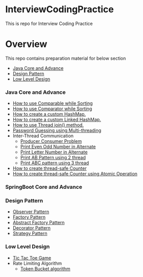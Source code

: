 # InterviewCodingPractice
This is repo for Interview Coding Practice

# Overview
This repo contains preparation material for below section
- [Java Core and Advance](#java-core-and-advance)
- [Design Pattern](#design-pattern)
- [Low Level Design](#low-level-design)

### Java Core and Advance
- [How to use Comparable while Sorting](JavaCoreAndAdvance/src/main/java/com/interview/practice/javacoreandadvance/comparable)
- [How to use Comparator while Sorting](JavaCoreAndAdvance/src/main/java/com/interview/practice/javacoreandadvance/comparator)
- [How to create a custom HashMap.](JavaCoreAndAdvance/src/main/java/com/interview/practice/javacoreandadvance/customeHashMap/CustomHashMap.java)
- [How to create a custom Linked HashMap.](JavaCoreAndAdvance/src/main/java/com/interview/practice/javacoreandadvance/customeLinkedHashMap/CustomLinkedHashMap.java)
- [How to use Thread join() method.](JavaCoreAndAdvance/src/main/java/com/interview/practice/javacoreandadvance/multiThreading/Factorial.java)
- [Password Guessing using Multi-threading](JavaCoreAndAdvance/src/main/java/com/interview/practice/javacoreandadvance/multiThreading/ThreadCreate.java)
- Inter-Thread Communication
  - [Producer Consumer Problem](JavaCoreAndAdvance/src/main/java/com/interview/practice/javacoreandadvance/multiThreading/producerConsumerProblem)
  - [Print Even Odd Number in Alternate](JavaCoreAndAdvance/src/main/java/com/interview/practice/javacoreandadvance/multiThreading/patternPrinting/EvenOdd.java)
  - [Print Letter Number in Alternate](JavaCoreAndAdvance/src/main/java/com/interview/practice/javacoreandadvance/multiThreading/patternPrinting/LetterNumber.java)
  - [Print AB Pattern using 2 thread](JavaCoreAndAdvance/src/main/java/com/interview/practice/javacoreandadvance/multiThreading/patternPrinting/PatternPrint.java)
  - [Print ABC pattern using 3 thread](JavaCoreAndAdvance/src/main/java/com/interview/practice/javacoreandadvance/multiThreading/patternPrinting/ABCPatternPrint.java)
- [How to create thread-safe Counter](JavaCoreAndAdvance/src/main/java/com/interview/practice/javacoreandadvance/multiThreading/threadSaleCounter/CounterClient.java)
- [How to create thread-safe Counter using Atomic Operation](JavaCoreAndAdvance/src/main/java/com/interview/practice/javacoreandadvance/multiThreading/threadSaleCounter/AtomicCounterClient.java)

### SpringBoot Core and Advance

### Design Pattern
- [Observer Pattern](designPattern/src/main/java/com/interview/practice/designPattern/observerPattern/StockAdministrator.java)
- [Factory Pattern](designPattern/src/main/java/com/interview/practice/designPattern/factoryPattern/User.java)
- [Abstract Factory Pattern](designPattern/src/main/java/com/interview/practice/designPattern/abstractFactoryPattern/Customer.java)
- [Decorator Pattern](designPattern/src/main/java/com/interview/practice/designPattern/decoratorPattern/Customer.java)
- [Strategy Pattern](designPattern/src/main/java/com/interview/practice/designPattern/strategyPattern/User.java)


### Low Level Design
- [Tic Tac Toe Game](LowLevelDesign/src/main/java/com/interview/practice/lowleveldesign/Tic_Tac_Toe/TicTacToeGame.java)
- Rate Limiting Algorithm
  - [Token Bucket algorithm](LowLevelDesign/src/main/java/com/interview/practice/lowleveldesign/rateLimiting_algorithm/token_bucket/TokenBucketClient.java)